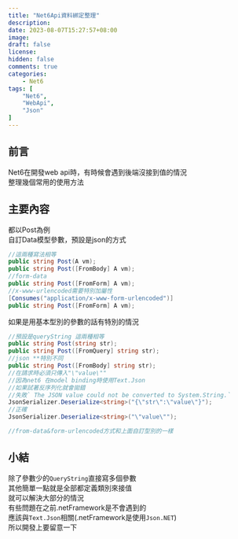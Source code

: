 ```yaml
---
title: "Net6Api資料綁定整理"
description:
date: 2023-08-07T15:27:57+08:00
image: 
draft: false
license: 
hidden: false
comments: true
categories:
    - Net6
tags: [
    "Net6",
    "WebApi",
    "Json"
]
---
```


## 前言

Net6在開發web api時，有時候會遇到後端沒接到值的情況  
整理幾個常用的使用方法

## 主要內容

都以Post為例  
自訂Data模型參數，預設是json的方式
```C#
//這兩種寫法相等
public string Post(A vm);
public string Post([FromBody] A vm);
//form-data
public string Post([FromForm] A vm);
//x-www-urlencoded需要特別加屬性
[Consumes("application/x-www-form-urlencoded")]
public string Post([FromForm] A vm);
```
如果是用基本型別的參數的話有特別的情況  
```C#
//預設是queryString 這兩種相等
public string Post(string str);
public string Post([FromQuery] string str);
//json **特別不同
public string Post([FromBody] string str);
//在請求時必須只傳入"\"value\""
//因為net6 在model binding時使用Text.Json
//如果試著反序列化就會拋錯
//失敗` The JSON value could not be converted to System.String.`
JsonSerializer.Deserialize<string>("{\"str\":\"value\"}");
//正確
JsonSerializer.Deserialize<string>("\"value\"");

//from-data&form-urlencoded方式和上面自訂型別的一樣
```

## 小結

除了參數少的`QueryString`直接寫多個參數  
其他簡單一點就是全部都定義類別來接值  
就可以解決大部分的情況  
有些問題在之前.netFramework是不會遇到的  
應該與`Text.Json`相關(.netFramework是使用`Json.NET`)  
所以開發上要留意一下
 
  
 